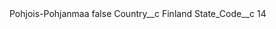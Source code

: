 <?xml version="1.0" encoding="UTF-8"?>
<CustomMetadata xmlns="http://soap.sforce.com/2006/04/metadata" xmlns:xsi="http://www.w3.org/2001/XMLSchema-instance" xmlns:xsd="http://www.w3.org/2001/XMLSchema">
    <label>Pohjois-Pohjanmaa</label>
    <protected>false</protected>
    <values>
        <field>Country__c</field>
        <value xsi:type="xsd:string">Finland</value>
    </values>
    <values>
        <field>State_Code__c</field>
        <value xsi:type="xsd:string">14</value>
    </values>
</CustomMetadata>
